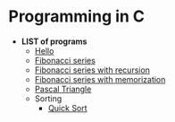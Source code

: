 # Programming in C
* **LIST of programs**
	- [Hello](1_hello/Hello.c)
	- [Fibonacci series](2_fibonacci_series/fibonacci_series.c)
	- [Fibonacci series with recursion](2_fibonacci_series/fibonacci_series_recursion.c)
	- [Fibonacci series with memorization](2_fibonacci_series/fibonacci_series_memorize.c)
	- [Pascal Triangle](3_pascal_triangle/pascal_triangle.c)
	- Sorting
		- [Quick Sort](4_sorting/quick_sort.c)

